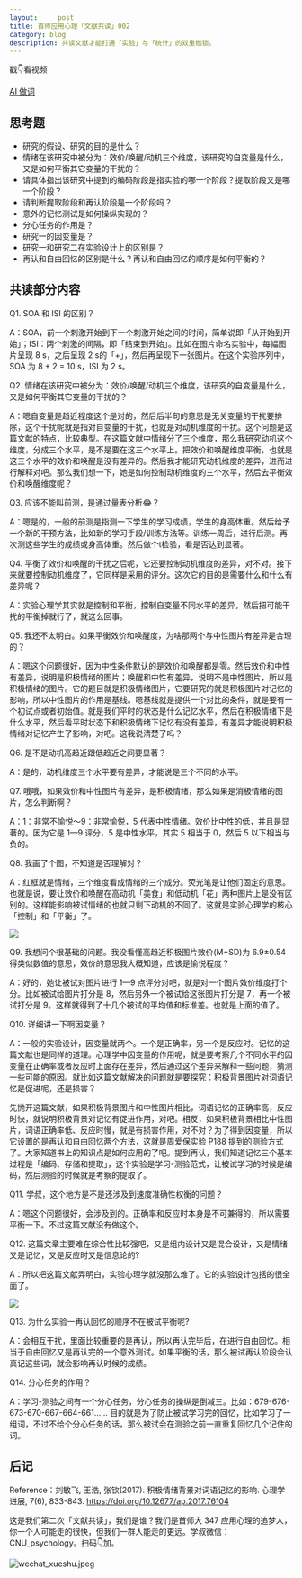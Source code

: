 ```yaml
---
layout:     post
title: 首师应用心理「文献共读」002
category: blog
description: 共读文献才能打通「实验」与「统计」的双重枷锁。
---
```


戳👇看视频

[AI 做词](http://1257355643.vod2.myqcloud.com/a589a973vodtranscq1257355643/ee8698a15285890789654188366/v.f30.mp4)

## 思考题

* 研究的假设、研究的目的是什么？
* 情绪在该研究中被分为：效价/唤醒/动机三个维度，该研究的自变量是什么，又是如何平衡其它变量的干扰的？
* 请具体指出该研究中提到的编码阶段是指实验的哪一个阶段？提取阶段又是哪一个阶段？
* 请判断提取阶段和再认阶段是一个阶段吗？
* 意外的记忆测试是如何操纵实现的？
* 分心任务的作用是？
* 研究一的因变量是？
* 研究一和研究二在实验设计上的区别是？
* 再认和自由回忆的区别是什么？再认和自由回忆的顺序是如何平衡的？

## 共读部分内容

Q1. SOA 和 ISI 的区别？

A：SOA，前一个刺激开始到下一个刺激开始之间的时间，简单说即「从开始到开始」；ISI：两个刺激的间隔，即「结束到开始」。比如在图片命名实验中，每幅图片呈现 8 s，之后呈现 2 s的「+」，然后再呈现下一张图片。在这个实验序列中，SOA 为 8 + 2 = 10 s，ISI 为 2 s。

Q2. 情绪在该研究中被分为：效价/唤醒/动机三个维度，该研究的自变量是什么，又是如何平衡其它变量的干扰的？

A：嗯自变量是趋近程度这个是对的，然后后半句的意思是无关变量的干扰要排除，这个干扰呢就是指对自变量的干扰，也就是对动机维度的干扰。这个问题是这篇文献的特点，比较典型。在这篇文献中情绪分了三个维度，那么我研究动机这个维度，分成三个水平，是不是要在这三个水平上。把效价和唤醒维度平衡，也就是这三个水平的效价和唤醒是没有差异的。然后我才能研究动机维度的差异，进而进行解释对吧。那么我们想一下，她是如何控制动机维度的三个水平，然后去平衡效价和唤醒维度呢？

Q3. 应该不能叫前测，是通过量表分析😂？

A：嗯是的，一般的前测是指测一下学生的学习成绩，学生的身高体重。然后给予一个新的干预方法，比如新的学习手段/训练方法等。训练一周后，进行后测。再次测这些学生的成绩或身高体重。然后做个t检验，看是否达到显著。

Q4. 平衡了效价和唤醒的干扰之后呢，它还要控制动机维度的差异，对不对。接下来就要控制动机维度了，它同样是采用的评分。这次它的目的是需要什么和什么有差异呢？

A：实验心理学其实就是控制和平衡，控制自变量不同水平的差异，然后把可能干扰的平衡掉就行了，就这么回事。

Q5. 我还不太明白。如果平衡效价和唤醒度，为啥那两个与中性图片有差异是合理的？

A：嗯这个问题很好，因为中性条件默认的是效价和唤醒都是零。然后效价和中性有差异，说明是积极情绪的图片；唤醒和中性有差异，说明不是中性图片，所以是积极情绪的图片。它的题目就是积极情绪图片，它要研究的就是积极图片对记忆的影响，所以中性图片的作用是基线。嗯基线就是提供一个对比的条件，就是要有一个初试点或者初始值。就是我们平时的状态是什么记忆水平，然后在积极情绪下是什么水平，然后看平时状态下和积极情绪下记忆有没有差异，有差异才能说明积极情绪对记忆产生了影响，对吧。这我说清楚了吗？

Q6. 是不是动机高趋近跟低趋近之间要显著？

A：是的，动机维度三个水平要有差异，才能说是三个不同的水平。

Q7. 哦哦，如果效价和中性图片有差异，是积极情绪，那么如果是消极情绪的图片，怎么判断啊？

A：1：非常不愉悦～9：非常愉悦，5 代表中性情绪。效价比中性的低，并且是显著的。因为它是 1—9 评分，5 是中性水平，其实 5 相当于 0，然后 5 以下相当与负的。

Q8. 我画了个图，不知道是否理解对？

A：红框就是情绪，三个维度看成情绪的三个成分。荧光笔是让他们固定的意思。也就是说，要让效价和唤醒在高动机「美食」和低动机「花」两种图片上是没有区别的。这样能影响被试情绪的也就只剩下动机的不同了。这就是实验心理学的核心「控制」和「平衡」了。

![](https://cnu347-1257355643.cos.ap-beijing.myqcloud.com/CNU347/WechatIMG1325.jpeg)

Q9. 我想问个很基础的问题。我没看懂高趋近积极图片效价(M+SD)为 6.9±0.54 得类似数值的意思，效价的意思我大概知道，应该是愉悦程度？

A：好的，她让被试对图片进行 1—9 点评分对吧，就是对一个图片效价维度打个分。比如被试给图片打分是 8，然后另外一个被试给这张图片打分是 7，再一个被试打分是 9。这样就得到了十几个被试的平均值和标准差。也就是上面的值了。

Q10. 详细讲一下啊因变量？

A：一般的实验设计，因变量就两个。一个是正确率，另一个是反应时。记忆的这篇文献也是同样的道理。心理学中因变量的作用呢，就是要考察几个不同水平的因变量在正确率或者反应时上面存在差异，然后通过这个差异来解释一些问题，猜测一些可能的原因。就比如这篇文献解决的问题就是要探究：积极背景图片对词语记忆是促进呢，还是损害？

先抛开这篇文献，如果积极背景图片和中性图片相比，词语记忆的正确率高，反应时快，就说明积极背景对记忆有促进作用，对吧。相反，如果积极背景相比中性图片，词语正确率低、反应时慢，就是有损害作用，对不对？为了得到因变量，所以它设置的是再认和自由回忆两个方法，这就是周爱保实验 P188 提到的测验方式了。大家知道书上的知识点是如何应用的了吧。提到再认，我们知道记忆三个基本过程是「编码、存储和提取」，这个实验是学习-测验范式，让被试学习的时候是编码，然后测验的时候就是考察的提取了。

Q11. 学叔，这个地方是不是还涉及到速度准确性权衡的问题？

A：嗯这个问题很好，会涉及到的。正确率和反应时本身是不可兼得的，所以需要平衡一下。不过这篇文献没有做这个。

Q12. 这篇文章主要难在综合性比较强吧，又是组内设计又是混合设计，又是情绪又是记忆，又是反应时又是信息论的?

A：所以把这篇文献弄明白，实验心理学就没那么难了。它的实验设计包括的很全面了。


![](https://cnu347-1257355643.cos.ap-beijing.myqcloud.com/CNU347/Screen%20Shot%202019-06-07%20at%208.22.43%20PM.png)

Q13. 为什么实验一再认回忆的顺序不在被试平衡呢?

A：会相互干扰，里面比较重要的是再认，所以再认完毕后，在进行自由回忆。相当于自由回忆又是再认完的一个意外测试。如果平衡的话，那么被试再认阶段会认真记这些词，就会影响再认时候的成绩。

Q14. 分心任务的作用？

A：学习-测验之间有一个分心任务，分心任务的操纵是倒减三。比如：679-676-673-670-667-664-661……
目的就是为了防止被试学习完的回忆，比如学习了一组词，不过不给个分心任务的话，那么被试会在测验之前一直重复回忆几个记住的词。

## 后记

Reference：刘敏飞, 王浩, 张钦(2017). 积极情绪背景对词语记忆的影响. 心理学进展, 7(6), 833-843. https://doi.org/10.12677/ap.2017.76104

这是我们第二次「文献共读」，我们是谁？我们是首师大 347 应用心理的追梦人，你一个人可能走的很快，但我们一群人能走的更远。学叔微信：CNU_psychology。扫码👇加。

![wechat_xueshu.jpeg](https://cnu347-1257355643.cos.ap-beijing.myqcloud.com/CNU347/WechatIMG125.jpeg)

